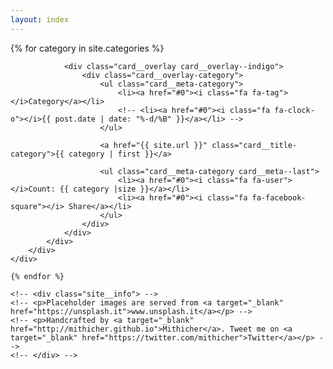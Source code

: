 ```yaml
---
layout: index
---
```

<div class="site__wrapper">
    {% for category in site.categories %}
    <div class="grid">
        <div class="card">
            <div class="card__image">
                <img src="{{ site.remoteimg }}/show/400/608/1" alt="">

                <div class="card__overlay card__overlay--indigo">
                    <div class="card__overlay-category">
                        <ul class="card__meta-category">
                            <li><a href="#0"><i class="fa fa-tag"></i>Category</a></li>
                            <!-- <li><a href="#0"><i class="fa fa-clock-o"></i>{{ post.date | date: "%-d/%B" }}</a></li> -->
                        </ul>

                        <a href="{{ site.url }}" class="card__title-category">{{ category | first }}</a>

                        <ul class="card__meta-category card__meta--last">
                            <li><a href="#0"><i class="fa fa-user"></i>Count: {{ category |size }}</a></li>
                            <li><a href="#0"><i class="fa fa-facebook-square"></i> Share</a></li>
                        </ul>
                    </div>
                </div>
            </div>
        </div>
    </div>

    {% endfor %}

    <!-- <div class="site__info"> -->
    <!-- <p>Placeholder images are served from <a target="_blank" href="https://unsplash.it">www.unsplash.it</a></p> -->
    <!-- <p>Handcrafted by <a target="_blank" href="http://mithicher.github.io">Mithicher</a>. Tweet me on <a target="_blank" href="https://twitter.com/mithicher">Twitter</a></p> -->
    <!-- </div> -->
</div><!-- @end site__wrapper -->
